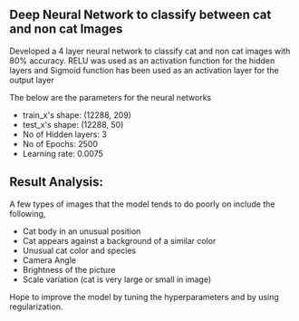 ## Deep Neural Network to classify between cat and non cat Images

Developed a 4 layer neural network to classify cat and non cat images with 80% accuracy. RELU was used as an activation function for the hidden layers and Sigmoid function has been used as an activation layer for the output layer

The below are the parameters for the neural networks
* train_x's shape: (12288, 209)
* test_x's shape: (12288, 50)
* No of Hidden layers: 3
* No of Epochs: 2500
* Learning rate: 0.0075

## Result Analysis:

A few types of images that the model tends to do poorly on include the following,

* Cat body in an unusual position
* Cat appears against a background of a similar color
* Unusual cat color and species
* Camera Angle
* Brightness of the picture
* Scale variation (cat is very large or small in image)

Hope to improve the model by tuning the hyperparameters and by using regularization.
